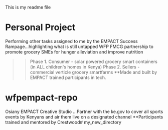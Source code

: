 This is my readme file
# Personal Project







Performing other tasks assigned to me by the
EMPACT Success Rampage...highlighting what is still untapped
WFP FMCG partnership to promote grocery SMEs for hunger alleviation and improve nutrition
>>Phase 1. Consumer - solar powered grocery smart containers (in ALL children's homes in Kenya)
>>Phase 2. Sellers - commercial verticle grocery smartfarms 
**Made and built by EMPACT trained participants in tech.

# wfpempact-repo

Osiany
EMPACT Creative Studio
...Partner with the ke.gov to cover all sports events by Kenyans and air them live on a designated channel
**Participants trained and mentored by Crestwood# my_new_directory
